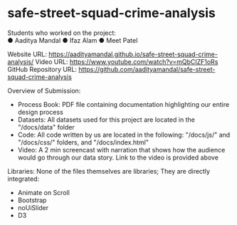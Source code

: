 # safe-street-squad-crime-analysis

Students who worked on the project:  
●  Aaditya Mandal 
●  Ifaz Alam 
●  Meet Patel 

Website URL: https://aadityamandal.github.io/safe-street-squad-crime-analysis/
Video URL: https://www.youtube.com/watch?v=mQbCIZF1oRs
GitHub Repository URL: https://github.com/aadityamandal/safe-street-squad-crime-analysis 
 
Overview of Submission:
- Process Book: PDF file containing documentation highlighting our entire design process
- Datasets: All datasets used for this project are located in the "/docs/data" folder
- Code: All code written by us are located in the following: "/docs/js/" and "/docs/css/" folders, and "/docs/index.html"
- Video: A 2 min screencast with narration that shows how the audience would go through our data story. Link to the video is provided above
 
Libraries:
None of the files themselves are libraries; They are directly integrated:
- Animate on Scroll
- Bootstrap
- noUiSlider
- D3

